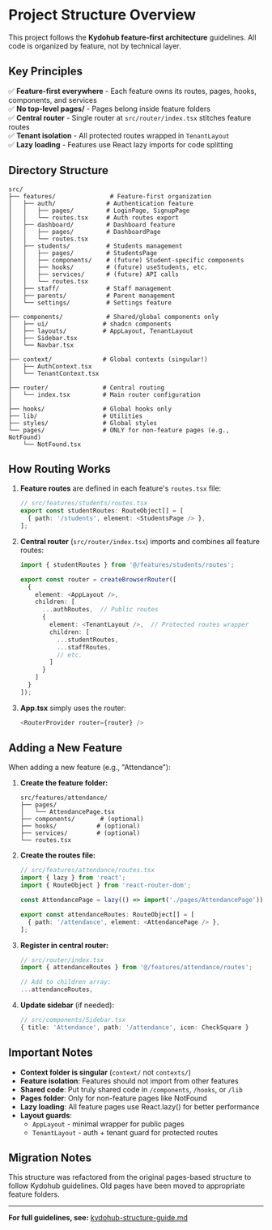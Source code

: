 # Project Structure Overview

This project follows the **Kydohub feature-first architecture** guidelines. All code is organized by feature, not by technical layer.

## Key Principles

✅ **Feature-first everywhere** - Each feature owns its routes, pages, hooks, components, and services  
✅ **No top-level pages/** - Pages belong inside feature folders  
✅ **Central router** - Single router at `src/router/index.tsx` stitches feature routes  
✅ **Tenant isolation** - All protected routes wrapped in `TenantLayout`  
✅ **Lazy loading** - Features use React lazy imports for code splitting

## Directory Structure

```
src/
├── features/               # Feature-first organization
│   ├── auth/              # Authentication feature
│   │   ├── pages/         # LoginPage, SignupPage
│   │   └── routes.tsx     # Auth routes export
│   ├── dashboard/         # Dashboard feature
│   │   ├── pages/         # DashboardPage
│   │   └── routes.tsx
│   ├── students/          # Students management
│   │   ├── pages/         # StudentsPage
│   │   ├── components/    # (future) Student-specific components
│   │   ├── hooks/         # (future) useStudents, etc.
│   │   ├── services/      # (future) API calls
│   │   └── routes.tsx
│   ├── staff/             # Staff management
│   ├── parents/           # Parent management
│   └── settings/          # Settings feature
│
├── components/            # Shared/global components only
│   ├── ui/               # shadcn components
│   ├── layouts/          # AppLayout, TenantLayout
│   ├── Sidebar.tsx
│   └── Navbar.tsx
│
├── context/              # Global contexts (singular!)
│   ├── AuthContext.tsx
│   └── TenantContext.tsx
│
├── router/               # Central routing
│   └── index.tsx         # Main router configuration
│
├── hooks/                # Global hooks only
├── lib/                  # Utilities
├── styles/               # Global styles
└── pages/                # ONLY for non-feature pages (e.g., NotFound)
    └── NotFound.tsx
```

## How Routing Works

1. **Feature routes** are defined in each feature's `routes.tsx` file:
   ```typescript
   // src/features/students/routes.tsx
   export const studentRoutes: RouteObject[] = [
     { path: '/students', element: <StudentsPage /> },
   ];
   ```

2. **Central router** (`src/router/index.tsx`) imports and combines all feature routes:
   ```typescript
   import { studentRoutes } from '@/features/students/routes';
   
   export const router = createBrowserRouter([
     {
       element: <AppLayout />,
       children: [
         ...authRoutes,  // Public routes
         {
           element: <TenantLayout />,  // Protected routes wrapper
           children: [
             ...studentRoutes,
             ...staffRoutes,
             // etc.
           ]
         }
       ]
     }
   ]);
   ```

3. **App.tsx** simply uses the router:
   ```typescript
   <RouterProvider router={router} />
   ```

## Adding a New Feature

When adding a new feature (e.g., "Attendance"):

1. **Create the feature folder:**
   ```
   src/features/attendance/
   ├── pages/
   │   └── AttendancePage.tsx
   ├── components/       # (optional)
   ├── hooks/           # (optional)
   ├── services/        # (optional)
   └── routes.tsx
   ```

2. **Create the routes file:**
   ```typescript
   // src/features/attendance/routes.tsx
   import { lazy } from 'react';
   import { RouteObject } from 'react-router-dom';
   
   const AttendancePage = lazy(() => import('./pages/AttendancePage'));
   
   export const attendanceRoutes: RouteObject[] = [
     { path: '/attendance', element: <AttendancePage /> },
   ];
   ```

3. **Register in central router:**
   ```typescript
   // src/router/index.tsx
   import { attendanceRoutes } from '@/features/attendance/routes';
   
   // Add to children array:
   ...attendanceRoutes,
   ```

4. **Update sidebar** (if needed):
   ```typescript
   // src/components/Sidebar.tsx
   { title: 'Attendance', path: '/attendance', icon: CheckSquare }
   ```

## Important Notes

- **Context folder is singular** (`context/` not `contexts/`)
- **Feature isolation**: Features should not import from other features
- **Shared code**: Put truly shared code in `/components`, `/hooks`, or `/lib`
- **Pages folder**: Only for non-feature pages like NotFound
- **Lazy loading**: All feature pages use React.lazy() for better performance
- **Layout guards**: 
  - `AppLayout` - minimal wrapper for public pages
  - `TenantLayout` - auth + tenant guard for protected routes

## Migration Notes

This structure was refactored from the original pages-based structure to follow Kydohub guidelines. Old pages have been moved to appropriate feature folders.

---

**For full guidelines, see:** [kydohub-structure-guide.md](./kydohub-structure-guide.md)
